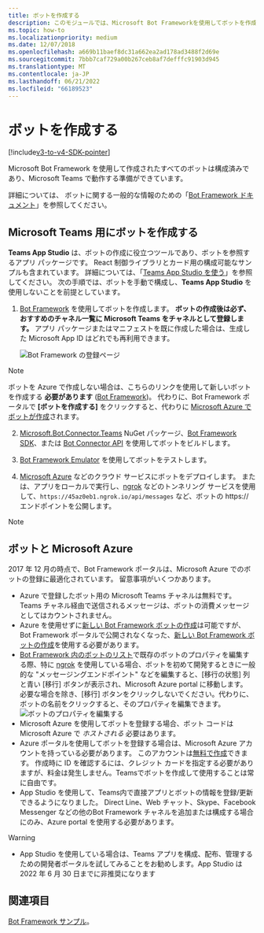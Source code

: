 ```yaml
---
title: ボットを作成する
description: このモジュールでは、Microsoft Bot Frameworkを使用してボットを作成し、Microsoft Teamsで作業する準備をする方法について説明します
ms.topic: how-to
ms.localizationpriority: medium
ms.date: 12/07/2018
ms.openlocfilehash: a669b11baef8dc31a662ea2ad178ad3488f2d69e
ms.sourcegitcommit: 7bbb7caf729a00b267ceb8af7defffc91903d945
ms.translationtype: MT
ms.contentlocale: ja-JP
ms.lasthandoff: 06/21/2022
ms.locfileid: "66189523"
---
```

# <a name="create-a-bot"></a>ボットを作成する

[!include[v3-to-v4-SDK-pointer](~/includes/v3-to-v4-pointer-bots.md)]

Microsoft Bot Framework を使用して作成されたすべてのボットは構成済みであり、Microsoft Teams で動作する準備ができています。

詳細については、 ボットに関する一般的な情報のための「[Bot Framework ドキュメント](/azure/bot-service/?view=azure-bot-service-3.0&preserve-view=true)」を参照してください。

## <a name="create-a-bot-for-microsoft-teams"></a>Microsoft Teams 用にボットを作成する

**Teams App Studio** は、ボットの作成に役立つツールであり、ボットを参照するアプリ パッケージです。 React 制御ライブラリとカード用の構成可能なサンプルも含まれています。 詳細については、「[Teams App Studio を使う](~/concepts/build-and-test/app-studio-overview.md)」を参照してください。 次の手順では、ボットを手動で構成し、**Teams App Studio** を使用しないことを前提としています。

1. [Bot Framework](https://dev.botframework.com/bots/new) を使用してボットを作成します。 **ボットの作成後は必ず、おすすめのチャネル一覧に Microsoft Teams をチャネルとして登録します。** アプリ パッケージまたはマニフェストを既に作成した場合は、生成した Microsoft App ID はどれでも再利用できます。

   ![Bot Framework の登録ページ](~/assets/images/bots/bfregister.png)

> [!NOTE]
> ボットを Azure で作成しない場合は、こちらのリンクを使用して新しいボットを作成する **必要があります** ([Bot Framework](https://dev.botframework.com/bots/new))。 代わりに、Bot Framework ポータルで **[ボットを作成する]** をクリックすると、代わりに [Microsoft Azure でボットが作成](#bots-and-microsoft-azure)されます。

2. [Microsoft.Bot.Connector.Teams](https://www.nuget.org/packages/Microsoft.Bot.Connector.Teams) NuGet パッケージ、[Bot Framework SDK](https://github.com/microsoft/botframework-sdk)、または [Bot Connector API](/bot-framework/rest-api/bot-framework-rest-connector-api-reference) を使用してボットをビルドします。

3. [Bot Framework Emulator](/bot-framework/debug-bots-emulator) を使用してボットをテストします。

4. [Microsoft Azure](https://azure.microsoft.com/) などのクラウド サービスにボットをデプロイします。 または、アプリをローカルで実行し、[ngrok](https://ngrok.com) などのトンネリング サービスを使用して、`https://45az0eb1.ngrok.io/api/messages` など、ボットの https:// エンドポイントを公開します。

> [!NOTE]
>
> ## <a name="bots-and-microsoft-azure"></a>ボットと Microsoft Azure
>
> 2017 年 12 月の時点で、Bot Framework ポータルは、Microsoft Azure でのボットの登録に最適化されています。 留意事項がいくつかあります。
>
> * Azure で登録したボット用の Microsoft Teams チャネルは無料です。 Teams チャネル経由で送信されるメッセージは、ボットの消費メッセージとしてはカウントされません。
> * Azure を使用せずに[新しい Bot Framework ボットの作成](https://dev.botframework.com/bots/new)は可能ですが、Bot Framework ポータルで公開されなくなった、[新しい Bot Framework ボットの作成](https://dev.botframework.com/bots/new)を使用する必要があります。
> * [Bot Framework 内のボットのリスト](https://dev.botframework.com/bots)で既存のボットのプロパティを編集する際、特に [ngrok](https://ngrok.com) を使用している場合、ボットを初めて開発するときに一般的な "メッセージングエンドポイント" などを編集すると、[移行の状態] 列と青い [移行] ボタンが表示され、Microsoft Azure portal に移動します。 必要な場合を除き、[移行] ボタンをクリックしないでください。代わりに、ボットの名前をクリックすると、そのプロパティを編集できます。</br>
   ![ボットのプロパティを編集する](~/assets/images/bots/bf-migrate-bot-to-azure.png)
> * Microsoft Azure を使用してボットを登録する場合、ボット コードは Microsoft Azure で *ホストされる* 必要はあります。
> * Azure ポータルを使用してボットを登録する場合は、Microsoft Azure アカウントを持っている必要があります。 このアカウントは[無料で作成](https://azure.microsoft.com/free/)できます。 作成時に ID を確認するには、クレジット カードを指定する必要がありますが、料金は発生しません。Teamsでボットを作成して使用することは常に自由です。
> * App Studio を使用して、Teams内で直接アプリとボットの情報を登録/更新できるようになりました。 Direct Line、Web チャット、Skype、Facebook Messenger などの他のBot Framework チャネルを追加または構成する場合にのみ、Azure portal を使用する必要があります。

> [!WARNING]
>
>* App Studio を使用している場合は、Teams アプリを構成、配布、管理するための開発者ポータルを試してみることをお勧めします。App Studio は 2022 年 6 月 30 日までに非推奨になります

## <a name="see-also"></a>関連項目

[Bot Framework サンプル](https://github.com/Microsoft/BotBuilder-Samples/blob/master/README.md)。
